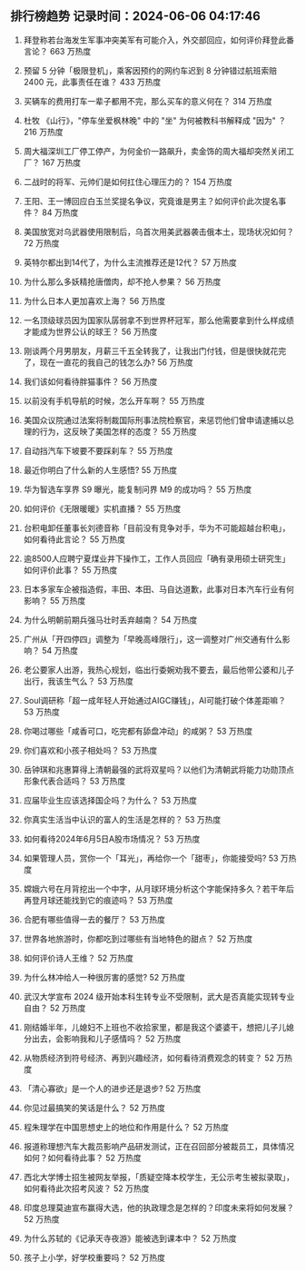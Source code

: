 
## 排行榜趋势 记录时间：2024-06-06 04:17:46
  
  1. 拜登称若台海发生军事冲突美军有可能介入，外交部回应，如何评价拜登此番言论？ 663 万热度
    
  2. 预留 5 分钟「极限登机」，乘客因预约的网约车迟到 8 分钟错过航班索赔 2400 元，此事责任在谁？ 433 万热度
    
  3. 买辆车的费用打车一辈子都用不完，那么买车的意义何在？ 314 万热度
    
  4. 杜牧 《山行》，"停车坐爱枫林晚" 中的 "坐" 为何被教科书解释成 "因为" ？ 216 万热度
    
  5. 周大福深圳工厂停工停产，为何金价一路飙升，卖金饰的周大福却突然关闭工厂？ 167 万热度
    
  6. 二战时的将军、元帅们是如何扛住心理压力的？ 154 万热度
    
  7. 王阳、王一博回应白玉兰奖提名争议，究竟谁是男主？如何评价此次提名事件？ 84 万热度
    
  8. 美国放宽对乌武器使用限制后，乌首次用美武器袭击俄本土，现场状况如何？ 72 万热度
    
  9. 英特尔都出到14代了，为什么主流推荐还是12代？ 57 万热度
    
  10. 为什么那么多妖精抢唐僧肉，却不抢人参果？ 56 万热度
    
  11. 为什么日本人更加喜欢上海？ 56 万热度
    
  12. 一名顶级球员因为国家队孱弱拿不到世界杯冠军，那么他需要拿到什么样成绩才能成为世界公认的球王？ 56 万热度
    
  13. 刚谈两个月男朋友，月薪三千五全转我了，让我出门付钱，但是很快就花完了，现在一直花的我自己的钱怎么办? 56 万热度
    
  14. 我们该如何看待胖猫事件？ 56 万热度
    
  15. 以前没有手机导航的时候，怎么开车啊？ 55 万热度
    
  16. 美国众议院通过法案将制裁国际刑事法院检察官，来惩罚他们曾申请逮捕以总理的行为，这反映了美国怎样的态度？ 55 万热度
    
  17. 自动挡汽车下坡要不要踩刹车？ 55 万热度
    
  18. 最近你明白了什么新的人生感悟? 55 万热度
    
  19. 华为智选车享界 S9 曝光，能复制问界 M9 的成功吗？ 55 万热度
    
  20. 如何评价《无限暖暖》实机直播？ 55 万热度
    
  21. 台积电卸任董事长刘德音称「目前没有竞争对手，华为不可能超越台积电」，如何看待此言论？ 55 万热度
    
  22. 逾8500人应聘宁夏煤业井下操作工，工作人员回应「确有录用硕士研究生」如何评价此事？ 55 万热度
    
  23. 日本多家车企被指造假，丰田、本田、马自达道歉，此事对日本汽车行业有何影响？ 55 万热度
    
  24. 为什么明朝前期兵强马壮时丢弃越南？ 54 万热度
    
  25. 广州从「开四停四」调整为「早晚高峰限行」，这一调整对广州交通有什么影响？ 54 万热度
    
  26. 老公要家人出游，我热心规划，临出行委婉劝我不要去，最后他带公婆和儿子出行，我该生气么？ 53 万热度
    
  27. Soul调研称「超一成年轻人开始通过AIGC赚钱」，AI可能打破个体差距嘛？ 53 万热度
    
  28. 你喝过哪些「咸香可口，吃完都有舔盘冲动」的咸粥？ 53 万热度
    
  29. 你们喜欢和小孩子相处吗？ 53 万热度
    
  30. 岳钟琪和兆惠算得上清朝最强的武将双星吗？以他们为清朝武将能力功勋顶点形象代表合适吗？ 53 万热度
    
  31. 应届毕业生应该选择国企吗？为什么？ 53 万热度
    
  32. 你真实生活当中认识的富人的生活是怎样的？ 53 万热度
    
  33. 如何看待2024年6月5日A股市场情况？ 53 万热度
    
  34. 如果管理人员，赏你一个「耳光」，再给你一个「甜枣」，你能接受吗? 53 万热度
    
  35. 嫦娥六号在月背挖出一个中字，从月球环境分析这个字能保持多久？若干年后再登月球还能找到它的痕迹吗？ 53 万热度
    
  36. 合肥有哪些值得一去的餐厅？ 53 万热度
    
  37. 世界各地旅游时，你都吃到过哪些有当地特色的甜点？ 52 万热度
    
  38. 如何评价诗人王维？ 52 万热度
    
  39. 为什么林冲给人一种很厉害的感觉? 52 万热度
    
  40. 武汉大学宣布 2024 级开始本科生转专业不受限制，武大是否真能实现转专业自由？ 52 万热度
    
  41. 刚结婚半年，儿媳妇不上班也不收拾家里，都是我这个婆婆干，想把儿子儿媳分出去，会影响我和儿子感情吗？ 52 万热度
    
  42. 从物质经济到符号经济、再到兴趣经济，如何看待消费观念的转变？ 52 万热度
    
  43. 「清心寡欲」是一个人的进步还是退步? 52 万热度
    
  44. 你见过最搞笑的笑话是什么？ 52 万热度
    
  45. 程朱理学在中国思想史上的地位和作用是什么？ 52 万热度
    
  46. 报道称理想汽车大裁员影响产品研发测试，正在召回部分被裁员工，具体情况如何？如何看待此事？ 52 万热度
    
  47. 西北大学博士招生被网友举报，「质疑空降本校学生，无公示考生被拟录取」，如何看待此次招考风波？ 52 万热度
    
  48. 印度总理莫迪宣布赢得大选，他的执政理念是怎样的？印度未来将如何发展？ 52 万热度
    
  49. 为什么苏轼的《记承天寺夜游》能被选到课本中？ 52 万热度
    
  50. 孩子上小学，好学校重要吗？ 52 万热度
    
